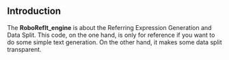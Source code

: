 ## Introduction

The **RoboRefIt_engine** is about the Referring Expression Generation and Data Split. This code, on the one hand, is only for reference if you want to do some simple text generation. On the other hand, it makes some data split transparent.

